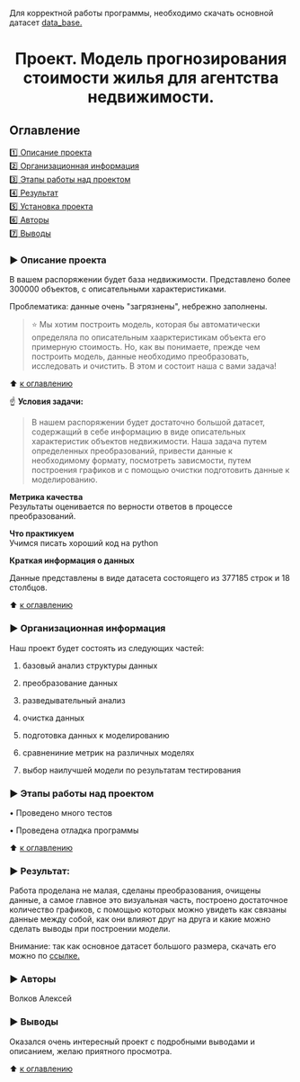 Для корректной работы программы, необходимо скачать основной датасет [data_base.](https://drive.google.com/file/d/1pfsxQ2NzSJhJvANCGpZBbY4rJdgqRa_V/view?usp=sharing)

# <center> Проект. Модель прогнозирования стоимости жилья для агентства недвижимости.</center>

## Оглавление  
[:one: Описание проекта](#arrow_forward-описание-проекта)  
[:two: Организационная информация](#arrow_forward-организационная-информация)  
[:three: Этапы работы над проектом](#arrow_forward-этапы-работы-над-проектом)  
[:four: Результат](#arrow_forward-результат)        
[:five: Установка проекта](#arrow_forward-установка-проекта)   
[:six: Авторы](#arrow_forward-авторы)  
[:seven: Выводы](#arrow_forward-выводы)  


### :arrow_forward: Описание проекта    
В вашем распоряжении будет база недвижимости. Представлено более 300000 объектов, с описательными характеристиками.

Проблематика: данные очень "загрязнены", небрежно заполнены.

> ⭐ Мы хотим построить модель, которая бы автоматически определяла по описательным хаарктеристикам объекта его примерную стоимость. Но, как вы понимаете, прежде чем построить модель, данные необходимо преобразовать, исследовать и очистить. В этом и состоит наша с вами задача!

:arrow_up: [к оглавлению](#оглавление)

:point_up: **Условия задачи:**  
> В нашем распоряжении будет достаточно большой датасет, содержащий в себе информацию в виде описательных характеристик объектов недвижимости. Наша задача путем определенных преобразований, привести данные к необходимому формату, посмотреть зависмости, путем построения графиков и с помощью очистки подготовить данные к моделированию.

**Метрика качества**     
Результаты оценивается по верности ответов в процессе преобразований.

**Что практикуем**     
Учимся писать хороший код на python

**Краткая информация о данных**

Данные представлены в виде датасета состоящего из 377185 строк и 18 столбцов.
  
:arrow_up: [к оглавлению](#оглавление)

### :arrow_forward: Организационная информация

Наш проект будет состоять из следующих частей:

1. базовый анализ структуры данных

2. преобразование данных

3. разведывательный анализ

4. очистка данных
   
5. подготовка данных к моделированию

6. сравнениние метрик на различных моделях

7. выбор наилучшей модели по результатам тестирования 

### :arrow_forward: Этапы работы над проектом  

• Проведено много тестов

• Проведена отладка программы

:arrow_up: [к оглавлению](#оглавление)


### :arrow_forward: Результат:  

Работа проделана не малая, сделаны преобразования, очищены данные, а самое главное это визуальная часть, построено достаточное количество графиков, с помощью которых можно увидеть как связаны данные между собой, как они влияют друг на друга и какие можно сделать выводы при построении модели.

Внимание: так как основное датасет большого размера, скачать его можно по [ссылке.](https://drive.google.com/file/d/1pfsxQ2NzSJhJvANCGpZBbY4rJdgqRa_V/view?usp=sharing)

### :arrow_forward: Авторы

Волков Алексей

### :arrow_forward: Выводы

Оказался очень интересный проект с подробными выводами и описанием, желаю приятного просмотра.

:arrow_up: [к оглавлению](#оглавление)
